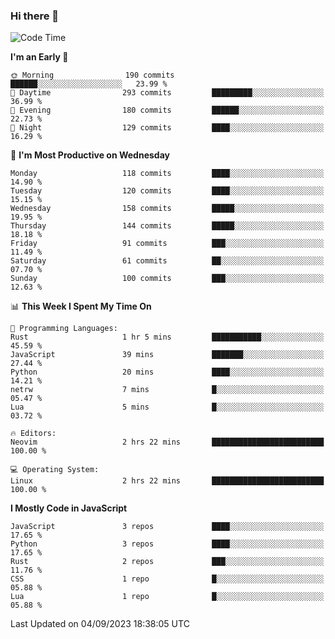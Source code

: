 ### Hi there 👋
<!--START_SECTION:waka-->
![Code Time](http://img.shields.io/badge/Code%20Time-147%20hrs%2029%20mins-blue)

**I'm an Early 🐤** 

```text
🌞 Morning                190 commits         ██████░░░░░░░░░░░░░░░░░░░   23.99 % 
🌆 Daytime                293 commits         █████████░░░░░░░░░░░░░░░░   36.99 % 
🌃 Evening                180 commits         ██████░░░░░░░░░░░░░░░░░░░   22.73 % 
🌙 Night                  129 commits         ████░░░░░░░░░░░░░░░░░░░░░   16.29 % 
```
📅 **I'm Most Productive on Wednesday** 

```text
Monday                   118 commits         ████░░░░░░░░░░░░░░░░░░░░░   14.90 % 
Tuesday                  120 commits         ████░░░░░░░░░░░░░░░░░░░░░   15.15 % 
Wednesday                158 commits         █████░░░░░░░░░░░░░░░░░░░░   19.95 % 
Thursday                 144 commits         █████░░░░░░░░░░░░░░░░░░░░   18.18 % 
Friday                   91 commits          ███░░░░░░░░░░░░░░░░░░░░░░   11.49 % 
Saturday                 61 commits          ██░░░░░░░░░░░░░░░░░░░░░░░   07.70 % 
Sunday                   100 commits         ███░░░░░░░░░░░░░░░░░░░░░░   12.63 % 
```


📊 **This Week I Spent My Time On** 

```text
💬 Programming Languages: 
Rust                     1 hr 5 mins         ███████████░░░░░░░░░░░░░░   45.59 % 
JavaScript               39 mins             ███████░░░░░░░░░░░░░░░░░░   27.44 % 
Python                   20 mins             ████░░░░░░░░░░░░░░░░░░░░░   14.21 % 
netrw                    7 mins              █░░░░░░░░░░░░░░░░░░░░░░░░   05.47 % 
Lua                      5 mins              █░░░░░░░░░░░░░░░░░░░░░░░░   03.72 % 

🔥 Editors: 
Neovim                   2 hrs 22 mins       █████████████████████████   100.00 % 

💻 Operating System: 
Linux                    2 hrs 22 mins       █████████████████████████   100.00 % 
```

**I Mostly Code in JavaScript** 

```text
JavaScript               3 repos             ████░░░░░░░░░░░░░░░░░░░░░   17.65 % 
Python                   3 repos             ████░░░░░░░░░░░░░░░░░░░░░   17.65 % 
Rust                     2 repos             ███░░░░░░░░░░░░░░░░░░░░░░   11.76 % 
CSS                      1 repo              █░░░░░░░░░░░░░░░░░░░░░░░░   05.88 % 
Lua                      1 repo              █░░░░░░░░░░░░░░░░░░░░░░░░   05.88 % 
```




 Last Updated on 04/09/2023 18:38:05 UTC
<!--END_SECTION:waka-->

<!--
**YoganshSharma/YoganshSharma** is a ✨ _special_ ✨ repository because its `README.md` (this file) appears on your GitHub profile.

Here are some ideas to get you started:

- 🔭 I’m currently working on ...
- 🌱 I’m currently learning ...
- 👯 I’m looking to collaborate on ...
- 🤔 I’m looking for help with ...
- 💬 Ask me about ...
- 📫 How to reach me: ...
- 😄 Pronouns: ...
- ⚡ Fun fact: ...
-->
